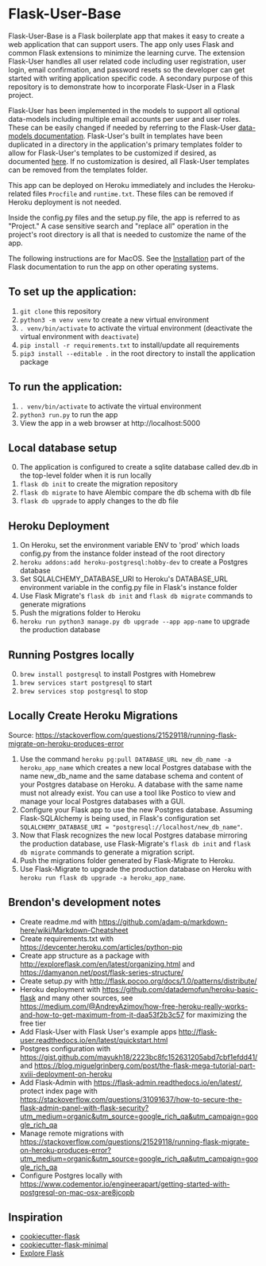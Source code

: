 # Flask-User-Base

Flask-User-Base is a Flask boilerplate app that makes it easy to create a web application that can support users. The app only uses Flask and common Flask extensions to minimize the learning curve. The extension Flask-User handles all user related code including user registration, user login, email confirmation, and password resets so the developer can get started with writing application specific code. A secondary purpose of this repository is to demonstrate how to incorporate Flask-User in a Flask project.

Flask-User has been implemented in the models to support all optional data-models including multiple email accounts per user and user roles. These can be easily changed if needed by referring to the Flask-User [data-models documentation](http://flask-user.readthedocs.io/en/latest/data_models.html). Flask-User's built in templates have been duplicated in a directory in the application's primary templates folder to allow for Flask-User's templates to be customized if desired, as documented [here](http://flask-user.readthedocs.io/en/latest/unused.html#customizingformtemplates). If no customization is desired, all Flask-User templates can be removed from the templates folder.

This app can be deployed on Heroku immediately and includes the Heroku-related files `Procfile` and `runtime.txt`. These files can be removed if Heroku deployment is not needed.

Inside the config.py files and the setup.py file, the app is referred to as "Project." A case sensitive search and "replace all" operation in the project's root directory is all that is needed to customize the name of the app.

The following instructions are for MacOS. See the [Installation](https://flask-user.readthedocs.io/en/latest/installation.html) part of the Flask documentation to run the app on other operating systems.

## To set up the application:
1. `git clone` this repository
2. `python3 -m venv venv` to create a new virtual environment
3. `. venv/bin/activate` to activate the virtual environment (deactivate the virtual environment with `deactivate`)
4. `pip install -r requirements.txt` to install/update all requirements
5. `pip3 install --editable .` in the root directory to install the application package

## To run the application:
1. `. venv/bin/activate` to activate the virtual environment
2. `python3 run.py` to run the app
3. View the app in a web browser at http://localhost:5000

## Local database setup
0. The application is configured to create a sqlite database called dev.db in the top-level folder when it is run locally
1. `flask db init` to create the migration repository
2. `flask db migrate` to have Alembic compare the db schema with db file
3. `flask db upgrade` to apply changes to the db file

## Heroku Deployment
1. On Heroku, set the environment variable ENV to 'prod' which loads config.py from the instance folder instead of the root directory
2. `heroku addons:add heroku-postgresql:hobby-dev` to create a Postgres database 
3. Set SQLALCHEMY_DATABASE_URI to Heroku's DATABASE_URL environment variable in the config.py file in Flask's instance folder
4. Use Flask Migrate's `flask db init` and `flask db migrate` commands to generate migrations
5. Push the migrations folder to Heroku
6. `heroku run python3 manage.py db upgrade --app app-name` to upgrade the production database

## Running Postgres locally
0.  `brew install postgresql` to install Postgres with Homebrew
1. `brew services start postgresql` to start
2. `brew services stop postgresql` to stop

## Locally Create Heroku Migrations
Source: https://stackoverflow.com/questions/21529118/running-flask-migrate-on-heroku-produces-error
1. Use the command `heroku pg:pull DATABASE_URL new_db_name -a heroku_app_name` which creates a new local Postgres database with the name new_db_name and the same database schema and content of your Postgres database on Heroku. A database with the same name must not already exist. You can use a tool like Postico to view and manage your local Postgres databases with a GUI.
2. Configure your Flask app to use the new Postgres database. Assuming Flask-SQLAlchemy is being used, in Flask's configuration set `SQLALCHEMY_DATABASE_URI = "postgresql://localhost/new_db_name"`.
3. Now that Flask recognizes the new local Postgres database mirroring the production database, use Flask-Migrate's `flask db init` and `flask db migrate` commands to generate a migration script.
4. Push the migrations folder generated by Flask-Migrate to Heroku.
5. Use Flask-Migrate to upgrade the production database on Heroku with `heroku run flask db upgrade -a heroku_app_name`.

## Brendon's development notes
- Create readme.md with https://github.com/adam-p/markdown-here/wiki/Markdown-Cheatsheet
- Create requirements.txt with https://devcenter.heroku.com/articles/python-pip
- Create app structure as a package with http://exploreflask.com/en/latest/organizing.html and https://damyanon.net/post/flask-series-structure/
- Create setup.py with http://flask.pocoo.org/docs/1.0/patterns/distribute/
- Heroku deployment with https://github.com/datademofun/heroku-basic-flask and many other sources, see https://medium.com/@AndreyAzimov/how-free-heroku-really-works-and-how-to-get-maximum-from-it-daa53f2b3c57 for maximizing the free tier
- Add Flask-User with Flask User's example apps http://flask-user.readthedocs.io/en/latest/quickstart.html
- Postgres configuration with https://gist.github.com/mayukh18/2223bc8fc152631205abd7cbf1efdd41/ and https://blog.miguelgrinberg.com/post/the-flask-mega-tutorial-part-xviii-deployment-on-heroku
- Add Flask-Admin with https://flask-admin.readthedocs.io/en/latest/, protect index page with https://stackoverflow.com/questions/31091637/how-to-secure-the-flask-admin-panel-with-flask-security?utm_medium=organic&utm_source=google_rich_qa&utm_campaign=google_rich_qa
- Manage remote migrations with https://stackoverflow.com/questions/21529118/running-flask-migrate-on-heroku-produces-error?utm_medium=organic&utm_source=google_rich_qa&utm_campaign=google_rich_qa
- Configure Postgres locally with https://www.codementor.io/engineerapart/getting-started-with-postgresql-on-mac-osx-are8jcopb

## Inspiration
- [cookiecutter-flask](https://github.com/sloria/cookiecutter-flask)
- [cookiecutter-flask-minimal](https://github.com/candidtim/cookiecutter-flask-minimal)
- [Explore Flask](http://exploreflask.com/en/latest/)
